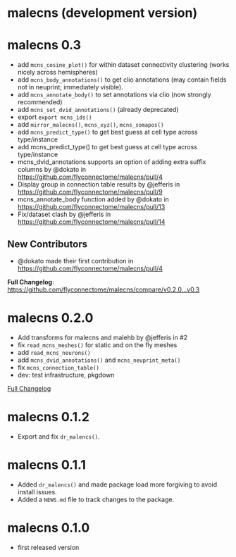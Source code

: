 # malecns (development version)

# malecns 0.3

* add `mcns_cosine_plot()` for within dataset connectivity clustering (works nicely across hemispheres)
* add `mcns_body_annotations()` to get clio annotations (may contain fields not 
  in neuprint; immediately visible).
* add `mcns_annotate_body()` to set annotations via clio (now strongly recommended)
* add `mcns_set_dvid_annotations()` (already deprecated)
* export `export mcns_ids()`
* add `mirror_malecns()`, `mcns_xyz()`, `mcns_somapos()`
* add `mcns_predict_type()` to get best guess at cell type across type/instance
* add mcns_predict_type() to get best guess at cell type across type/instance
* mcns_dvid_annotations supports an option of adding extra suffix columns by @dokato in https://github.com/flyconnectome/malecns/pull/4
* Display group in connection table results by @jefferis in https://github.com/flyconnectome/malecns/pull/9
* mcns_annotate_body function added by @dokato in https://github.com/flyconnectome/malecns/pull/13
* Fix/dataset clash by @jefferis in https://github.com/flyconnectome/malecns/pull/14

## New Contributors
* @dokato made their first contribution in https://github.com/flyconnectome/malecns/pull/4

**Full Changelog**: https://github.com/flyconnectome/malecns/compare/v0.2.0...v0.3

# malecns 0.2.0

* Add transforms for malecns and malehb by @jefferis in #2
* fix `read_mcns_meshes()` for static and on the fly meshes
* add `read_mcns_neurons()`
* add `mcns_dvid_annotations()` and `mcns_neuprint_meta()`
* fix `mcns_connection_table()`
* dev: test infrastructure, pkgdown

[Full Changelog](https://github.com/flyconnectome/malecns/compare/v0.1.2...v0.2.0)

# malecns 0.1.2

* Export and fix `dr_malencs()`.

# malecns 0.1.1

* Added `dr_malencs()` and made package load more forgiving to avoid install 
  issues.
* Added a `NEWS.md` file to track changes to the package.

# malecns 0.1.0

* first released version
